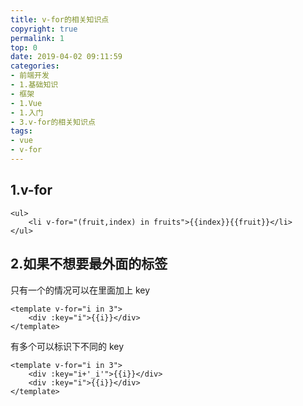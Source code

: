 ```yaml
---
title: v-for的相关知识点
copyright: true
permalink: 1
top: 0
date: 2019-04-02 09:11:59
categories:
- 前端开发
- 1.基础知识
- 框架
- 1.Vue
- 1.入门
- 3.v-for的相关知识点
tags:
- vue
- v-for
---
```


## 1.v-for

```
<ul>
    <li v-for="(fruit,index) in fruits">{{index}}{{fruit}}</li>
</ul>
```

## 2.如果不想要最外面的标签

只有一个的情况可以在里面加上 key

```
<template v-for="i in 3">
    <div :key="i">{{i}}</div>
</template>
```

有多个可以标识下不同的 key

```
<template v-for="i in 3">
    <div :key="i+'_i'">{{i}}</div>
    <div :key="i">{{i}}</div>
</template>
```
